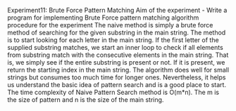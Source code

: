 Experiment11: Brute Force Pattern Matching
Aim of the experiment - Write a program for implementing Brute Force pattern matching algorithm
procedure for the experiment
The naive method is simply a brute force method of searching for the given substring in the main string.
The method is to start looking for each letter in the main string. If the first letter of the supplied substring matches, 
we start an inner loop to check if all elements from substring match with the consecutive elements in the main string. 
That is, we simply see if the entire substring is present or not. If it is present, we return the starting index in the main string.
The algorithm does well for small strings but consumes too much time for longer ones. Nevertheless, it helps us understand 
the basic idea of pattern search and is a good place to start. 
The time complexity of Naive Pattern Search method is O(m*n). The m is the size of pattern and n is the size of the main string.

